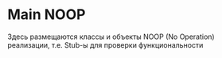 # Main NOOP

Здесь размещаются классы и объекты NOOP (No Operation) реализации, т.е. Stub-ы для проверки функциональности